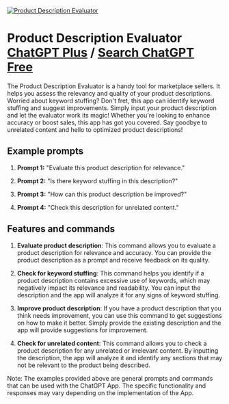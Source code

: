 
[![Product Description Evaluator](https://files.oaiusercontent.com/file-JEWv7a1XGHBi3wozs51lowfg?se=2123-10-17T08%3A04%3A39Z&sp=r&sv=2021-08-06&sr=b&rscc=max-age%3D31536000%2C%20immutable&rscd=attachment%3B%20filename%3D2e312543-7a6c-4481-b6e4-1d5665e2cce2.png&sig=jcqP/AO4TYiopStWXsB5AUrnma%2BOA/6rDlKbpRwmO50%3D)](https://chat.openai.com/g/g-kLhpAmuvW-product-description-evaluator)

# Product Description Evaluator [ChatGPT Plus](https://chat.openai.com/g/g-kLhpAmuvW-product-description-evaluator) / [Search ChatGPT Free](https://gptcall.net/index.html#/?search=Product%20Description%20Evaluator)

The Product Description Evaluator is a handy tool for marketplace sellers. It helps you assess the relevancy and quality of your product descriptions. Worried about keyword stuffing? Don't fret, this app can identify keyword stuffing and suggest improvements. Simply input your product description and let the evaluator work its magic! Whether you're looking to enhance accuracy or boost sales, this app has got you covered. Say goodbye to unrelated content and hello to optimized product descriptions!

## Example prompts

1. **Prompt 1:** "Evaluate this product description for relevance."

2. **Prompt 2:** "Is there keyword stuffing in this description?"

3. **Prompt 3:** "How can this product description be improved?"

4. **Prompt 4:** "Check this description for unrelated content."

## Features and commands

1. **Evaluate product description**: This command allows you to evaluate a product description for relevance and accuracy. You can provide the product description as a prompt and receive feedback on its quality.

2. **Check for keyword stuffing**: This command helps you identify if a product description contains excessive use of keywords, which may negatively impact its relevance and readability. You can input the description and the app will analyze it for any signs of keyword stuffing.

3. **Improve product description**: If you have a product description that you think needs improvement, you can use this command to get suggestions on how to make it better. Simply provide the existing description and the app will provide suggestions for improvement.

4. **Check for unrelated content**: This command allows you to check a product description for any unrelated or irrelevant content. By inputting the description, the app will analyze it and identify any sections that may not be relevant to the product being described.

Note: The examples provided above are general prompts and commands that can be used with the ChatGPT App. The specific functionality and responses may vary depending on the implementation of the App.



